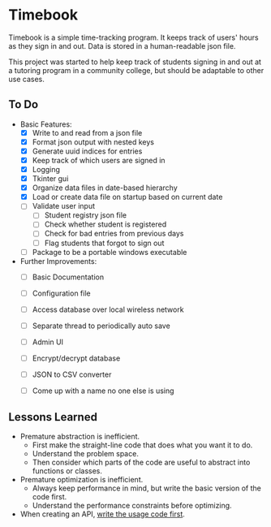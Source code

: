 Timebook
========
Timebook is a simple time-tracking program. It keeps track of users' hours as they sign in and out. Data is stored in a human-readable json file. 

This project was started to help keep track of students signing in and out at a tutoring program in a community college, but should be adaptable to other use cases.


To Do
-----
- Basic Features:
    - [x] Write to and read from a json file
    - [x] Format json output with nested keys
    - [x] Generate uuid indices for entries
    - [x] Keep track of which users are signed in
    - [x] Logging
    - [x] Tkinter gui
    - [x] Organize data files in date-based hierarchy
    - [x] Load or create data file on startup based on current date
    - [ ] Validate user input
        - [ ] Student registry json file
        - [ ] Check whether student is registered 
        - [ ] Check for bad entries from previous days
        - [ ] Flag students that forgot to sign out
    - [ ] Package to be a portable windows executable

- Further Improvements: 
    - [ ] Basic Documentation
    - [ ] Configuration file
    - [ ] Access database over local wireless network
    - [ ] Separate thread to periodically auto save
    - [ ] Admin UI 
    - [ ] Encrypt/decrypt database
    - [ ] JSON to CSV converter
    - [ ] Come up with a name no one else is using


Lessons Learned
---------------
- Premature abstraction is inefficient.
    - First make the straight-line code that does what you want it to do.
    - Understand the problem space.
    - Then consider which parts of the code are useful to abstract into functions or classes.
- Premature optimization is inefficient.
    - Always keep performance in mind, but write the basic version of the code first.
    - Understand the performance constraints before optimizing.
- When creating an API, [write the usage code first](https://mollyrocket.com/casey/stream_0029.html).
